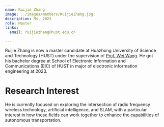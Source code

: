 ```yaml
---
name: Ruijie Zhang
image: ../images/members/RuijieZhang.jpg
description: Ms, 2023
role: Master
links:
  email: ruijiezhang@hust.edu.cn

---
```


Ruijie Zhang is now a master candidate at Huazhong University of Science and Technology (HUST) under the supervision of [Prof. Wei Wang](https://eic.hust.edu.cn/professor/wangwei/index.html). He got his bachelor degree at School of Electronic Information and Communications (EIC) of HUST in major of electronic information engineering at 2023.

Research Interest
======

He is currently focused on exploring the intersection of radio frequency wireless technology, artificial intelligence, and SLAM, with a particular interest in how these fields can work together to enhance the capabilities of autonomous transportation.

